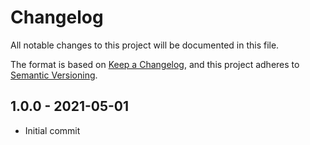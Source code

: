 # Changelog
All notable changes to this project will be documented in this file.

The format is based on [Keep a Changelog](https://keepachangelog.com/en/1.0.0/),
and this project adheres to [Semantic Versioning](https://semver.org/spec/v2.0.0.html).

## 1.0.0 - 2021-05-01
<!-- ### Added -->
- Initial commit

<!-- ### Changed
- Updated dev dependencies, upgrading karma and istanbul.
- Version which inlines fonts now uses .woff2 instead of .woff (not supporting IE anymore)

### Removed
- Bower support (very few people using it). -->

<!-- [1.1.0]: https://github.com/fegemo/bespoke-markdownit/compare/v1.1.0...v1.0.0 -->
